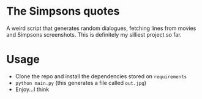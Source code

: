 # The Simpsons quotes
A weird script that generates random dialogues, fetching lines from movies and Simpsons screenshots.
This is definitely my silliest project so far.

# Usage
- Clone the repo and install the dependencies stored on `requirements`
- `python main.py` (this generates a file called `out.jpg`)
- Enjoy...I think
